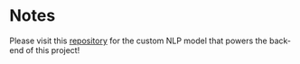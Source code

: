 # Notes
Please visit this [repository](https://github.com/KaiserZZK/urban-NER) for the custom NLP model that powers the back-end of this project!
